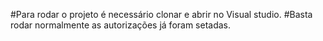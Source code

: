 #Para rodar o projeto é necessário clonar e abrir no Visual studio.
#Basta rodar normalmente as autorizações já foram setadas.
